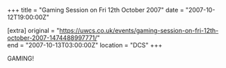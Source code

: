 +++
title = "Gaming Session on Fri 12th October 2007"
date = "2007-10-12T19:00:00Z"

[extra]
original = "https://uwcs.co.uk/events/gaming-session-on-fri-12th-october-2007-1474488997771/"    
end = "2007-10-13T03:00:00Z"
location = "DCS"
+++

GAMING\!

